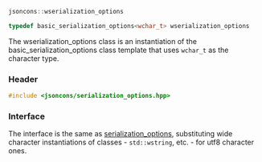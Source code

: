 ```c++
jsoncons::wserialization_options

typedef basic_serialization_options<wchar_t> wserialization_options
```
The wserialization_options class is an instantiation of the basic_serialization_options class template that uses `wchar_t` as the character type.

### Header

```c++
#include <jsoncons/serialization_options.hpp>
```

### Interface

The interface is the same as [serialization_options](serialization_options), substituting wide character instantiations of classes - `std::wstring`, etc. - for utf8 character ones.

